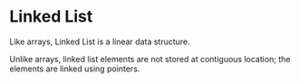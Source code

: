 # Linked List

Like arrays, Linked List is a linear data structure.

Unlike arrays, linked list elements are not stored at contiguous location; the elements are linked using pointers.
